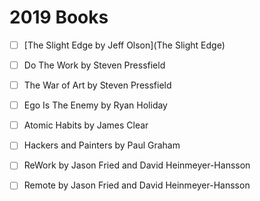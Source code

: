 # 2019 Books

- [ ] [The Slight Edge by Jeff Olson](The Slight Edge)
- [ ] Do The Work by Steven Pressfield
- [ ] The War of Art by Steven Pressfield
- [ ] Ego Is The Enemy by Ryan Holiday
- [ ] Atomic Habits by James Clear
- [ ] Hackers and Painters by Paul Graham
- [ ] ReWork by Jason Fried and David Heinmeyer-Hansson
- [ ] Remote by Jason Fried and David Heinmeyer-Hansson


